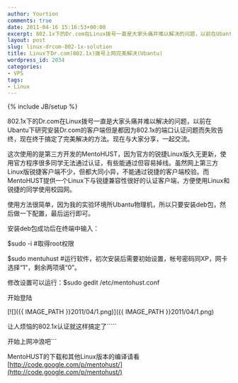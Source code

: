 ```yaml
---
author: Yourtion
comments: true
date: 2011-04-16 15:16:53+00:00
excerpt: 802.1x下的Dr.com在Linux拨号一直是大家头痛并难以解决的问题，以前在Ubantu下研究安装Dr.com的客户端但是都因为802.1x的端口认证问题而失败告终，现在终于搞定了完美解决的方法。现在与大家分享，一起交流。
layout: post
slug: linux-drcom-802-1x-solution
title: Linux下Dr.com(802.1x)拨号上网完美解决(Ubantu)
wordpress_id: 2034
categories:
- VPS
tags:
- Linux
---
```

{% include JB/setup %}

802.1x下的Dr.com在Linux拨号一直是大家头痛并难以解决的问题，以前在Ubantu下研究安装Dr.com的客户端但是都因为802.1x的端口认证问题而失败告终，现在终于搞定了完美解决的方法。现在与大家分享，一起交流。

这次使用的是第三方开发的MentoHUST，因为官方的锐捷Linux版久无更新，使用官方程序很多同学无法通过认证，有些能通过但容易掉线。虽然网上第三方Linux版锐捷客户端不少，但都大同小异，不能通过锐捷的客户端校验。而MentoHUST提供一个Linux下与锐捷兼容性很好的认证客户端，方便使用Linux和锐捷的同学使用校园网。

使用方法很简单，因为我的实验环境所Ubantu物理机，所以只要安装deb包，然后做一下配置，最后运行即可。

安装deb包成功后在终端中输入：

$sudo -i #取得root权限

$sudo mentuhust #运行软件，初次安装后需要初始设置，帐号密码同XP，网卡选择“1”，剩余两项填“0”。

修改设置可以运行：$sudo gedit /etc/mentohust.conf

开始登陆

[![]({{ IMAGE_PATH }}2011/04/1.png)]({{ IMAGE_PATH }}2011/04/1.png)

让人烦恼的802.1x认证就这样搞定了`````

开始上网冲浪吧```

MentoHUST的下载和其他Linux版本的编译请看[http://code.google.com/p/mentohust/](http://code.google.com/p/mentohust/)


